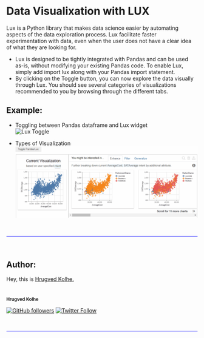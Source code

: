 # Data Visualixation with LUX

Lux is a Python library that makes data science easier by automating aspects of the data exploration process. Lux facilitate faster experimentation with data, even when the user does not have a clear idea of what they are looking for.

- Lux is designed to be tightly integrated with Pandas and can be used as-is, without modifying your existing Pandas code. To enable Lux, simply add import lux along with your Pandas import statement.
- By clicking on the Toggle button, you can now explore the data visually through Lux. You should see several categories of visualizations recommended to you by browsing through the different tabs.

## Example: </br>

- Toggling between Pandas dataframe and Lux widget </br>
![Lux Toggle ](https://github.com/hrugved06/ML-Projects/blob/main/LUX%20Visualization/images/overview-1.gif)

- Types of Visualization </br>
![Types](https://github.com/hrugved06/ML-Projects/blob/main/LUX%20Visualization/images/1.gif)

</br>
<hr style="height:2px;#8080ffborder-width:0;border-radius: 5px;color:gray;background-color:#8080ff">
</br>

## Author:

Hey, this is [Hrugved Kolhe.](https://www.linkedin.com/in/hrugved-kolhe-364881193/)

<a href="https://github.com/hrugved06"><img src="https://avatars.githubusercontent.com/u/59966943?s=400&u=445f4a7598547c0ecdeb22a265dd1a3dad9e297d&v=4" width="100px;" alt=""/><br /><sub><b> Hrugved Kolhe</b></sub></a>
</br>

[![GitHub followers](https://img.shields.io/github/followers/hrugved06.svg?label=Follow%20@hrugved06&style=social)](https://github.com/hrugved06)  [![Twitter Follow](https://img.shields.io/twitter/follow/HrugVed_?style=social)](https://twitter.com/HrugVed_)

</br>
<hr style="height:2px;#8080ffborder-width:0;border-radius: 5px;color:gray;background-color:#8080ff">
</br>

